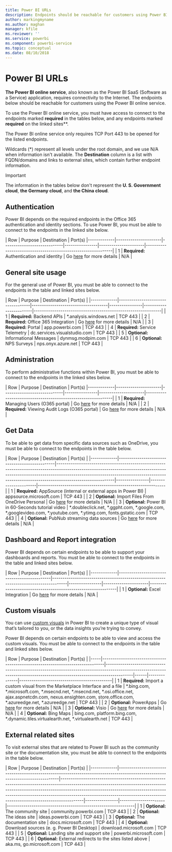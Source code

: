 ```yaml
---
title: Power BI URLs
description: Endpoints should be reachable for customers using Power BI
author: markingmyname
ms.author: maghan
manager: kfile
ms.reviewer: ''
ms.service: powerbi
ms.component: powerbi-service
ms.topic: conceptual
ms.date: 08/10/2018
---
```


# Power BI URLs

**The Power BI online service**, also known as the Power BI SaaS (Software as a Service) application, requires connectivity to the Internet. The endpoints below should be reachable for customers using the Power BI online service.

To use the Power BI online service, you must have access to connect to the endpoints marked **required** in the tables below, and any endpoints marked **required** on the linked sites**.

The Power BI online service only requires TCP Port 443 to be opened for the listed endpoints.

Wildcards (*) represent all levels under the root domain, and we use N/A when information isn't available. The **Destination** column is a list with FQDN/domains and links to external sites, which contain further endpoint information.

>[!Important]
>The information in the tables below don't represent the **U. S. Government cloud**, **the Germany cloud**, and **the China cloud**.

## Authentication

Power BI depends on the required endpoints in the Office 365 authentication and identity sections. To use Power BI, you must be able to connect to the endpoints in the linked site below.

|     Row     |     Purpose     |     Destination     |       Port(s)
|-------------|----------------------|-----------------------------|----------------|----------------------|--------------------------------------------------------------|
| 1 | **Required:** Authentication and identity | Go [here](https://support.office.com/article/Office-365-URLs-and-IP-address-ranges-8548a211-3fe7-47cb-abb1-355ea5aa88a2#bkmk_identity) for more details | N/A |

## General site usage

For the general use of Power BI, you must be able to connect to the endpoints in the table and linked sites below.

|     Row     |       Purpose     |       Destination     |       Port(s)     |
|-------------|-----------------------------------|-------------------------------------|----------------|------------------------|--------------------------------------------------------------|
| 1 | **Required:** Backend APIs | *.analysis.windows.net | TCP 443 |
| 2 | **Required:** Office 365 Integration | Go [here](https://support.office.com/article/Office-365-URLs-and-IP-address-ranges-8548a211-3fe7-47cb-abb1-355ea5aa88a2#bkmk_portal-identity) for more details | N/A |
| 3 | **Required:** Portal | app.powerbi.com | TCP 443 |
| 4 | **Required:** Service Telemetry | dc.services.visualstudio.com | TCP 443 |
| 5 | **Optional:** Informational Messages | dynmsg.modpim.com | TCP 443 |
| 6 | **Optional:** NPS Surveys | nps.onyx.azure.net | TCP 443 |

## Administration

To perform administrative functions within Power BI, you must be able to connect to the endpoints in the linked sites below.

|     Row     |     Purpose     |     Destination     |       Port(s)
|-------------|----------------------|-----------------------------|----------------|----------------------|--------------------------------------------------------------|
| 1 | **Required:** Managing Users (O365 portal) | Go [here](https://support.office.com/article/Office-365-URLs-and-IP-address-ranges-8548a211-3fe7-47cb-abb1-355ea5aa88a2#bkmk_portal-identity) for more details | N/A |
| 2 | **Required:** Viewing Audit Logs (O365 portal) | Go [here](https://support.office.com/article/Office-365-URLs-and-IP-address-ranges-8548a211-3fe7-47cb-abb1-355ea5aa88a2#bkmk_portal-identity) for more details | N/A |

## Get Data

To be able to get data from specific data sources such as OneDrive, you must be able to connect to the endpoints in the table below.

|     Row     |     Purpose     |     Destination     |       Port(s)     |
|-------------|-----------------------------------------------|----------------------------------------------------------------------------------------------------------------------------------------------------------------------------------------------------------------------------------------------------------------------|----------------|----------------------|--------------------------------------------------------------|
| 1 | **Required:** AppSource (internal or external apps in Power BI) | appsource.microsoft.com | TCP 443 |
| 2 | **Optional:** Import Files From OneDrive Personal | Go [here](https://support.office.com/en-ie/article/required-urls-and-ports-for-onedrive-ce15d2cc-52ef-42cd-b738-d9c6f9b03f3a) for more details | N/A |
| 3 | **Optional:** Power BI in 60-Seconds tutorial video | *.doubleclick.net, *.ggpht.com, *.google.com, *.googlevideo.com, *.youtube.com, *.ytimg.com,  fonts.gstatic.com | TCP 443 |
| 4 | **Optional:** PubNub streaming data sources | Go [here](https://support.pubnub.com/support/solutions/articles/14000043522) for more details | N/A |

## Dashboard and Report integration

Power BI depends on certain endpoints to be able to support your dashboards and reports. You must be able to connect to the endpoints in the table and linked sites below.

|     Row     |     Purpose     |     Destination     |       Port(s)     |
|-------------|---------------------------------------------|-------------------------------------------------------------------------------------|----------------|----------------------|--------------------------------------------------------------|
| 1 | **Optional:** Excel Integration | Go [here](https://support.office.com/article/Office-365-URLs-and-IP-address-ranges-8548a211-3fe7-47cb-abb1-355ea5aa88a2#bkmk_officeonline) for more details | N/A |

## Custom visuals

You can use [custom visuals](power-bi-custom-visuals.md) in Power BI to create a unique type of visual that’s tailored to you, or the data insights you’re trying to convey.

Power BI depends on certain endpoints to be able to view and access the custom visuals. You must be able to connect to the endpoints in the table and linked sites below.

| Row | Purpose | Destination | Port(s) |
|-----|-------------------------------------------------------------------------------|-------------------------------------------------------------------------------------------------------------------------------------------------------------------------|------|--------------|---------------------------------------------|
| 1 | **Required:** Import a custom visual from the Marketplace Interface and a file | *.bing.com, *.microsoft.com, *.msecnd.net, *.msecnd.net,  *.osi.office.net, ajax.aspnetcdn.com, nexus.ensighten.com, store.office.com, *.azureedge.net, *.azureedge.net | TCP 443 |
| 2 | **Optional:** PowerApps | Go [here](https://docs.microsoft.com/powerapps/maker/canvas-apps/limits-and-config#required-services) for more details | N/A |
| 3 | **Optional:** Visio | Go [here](https://support.office.com/article/Office-365-URLs-and-IP-address-ranges-8548a211-3fe7-47cb-abb1-355ea5aa88a2#bkmk_officeonline) for more details | N/A |
| 4 | **Optional:** Bing Maps | bing.com, platform.bing.com, *.dynamic.tiles.virtualearth.net, *.virtualearth.net | TCP 443 |

## External related sites

To visit external sites that are related to Power BI such as the community site or the documentation site, you must be able to connect to the endpoints in the table below.

|     Row     |     Purpose     |     Destination     |       Port(s)     |
|-------------|-------------------------------------------------------------------------------------------------------------------------------|-----------------------------------------------------------------------------------------------------------------------------------------------------------------------------------------------------------------------------------------------------------------------------------------------------------------------------------|----------------|----------------------|--------------------------------------------------------------|
| 1 | **Optional:** The community site | community.powerbi.com | TCP 443 |
| 2 | **Optional:** The ideas site | ideas.powerbi.com | TCP 443 |
| 3 | **Optional:** The documentation site | docs.microsoft.com | TCP 443 |
| 4 | **Optional:** Download sources (e. g. Power BI Desktop) | download.microsoft.com | TCP 443 |
| 5 | **Optional:** Landing site and support site | powerbi.microsoft.com | TCP 443 |
| 6 | **Optional:** External redirects to the sites listed above | aka.ms, go.microsoft.com  | TCP 443 |
